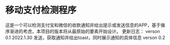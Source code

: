 # 移动支付检测程序
这是一个可以检测支付宝和微信的收款通知并给出提示或发送信息的APP，基于循序渐进的考虑，本项目的版本将从最原始的要素开始设计。
更新日志：
verson 0.1 2022.1.30 发送，获取通知并给出toast，同时展示通知的具体信息 
verson 0.2 
